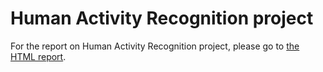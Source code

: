 
Human Activity Recognition project
==================================

For the report on Human Activity Recognition project, please go to
[the HTML report](http://tbrugz.github.io/coursera-predmachlearn-project/project-predmachlearn.html).
